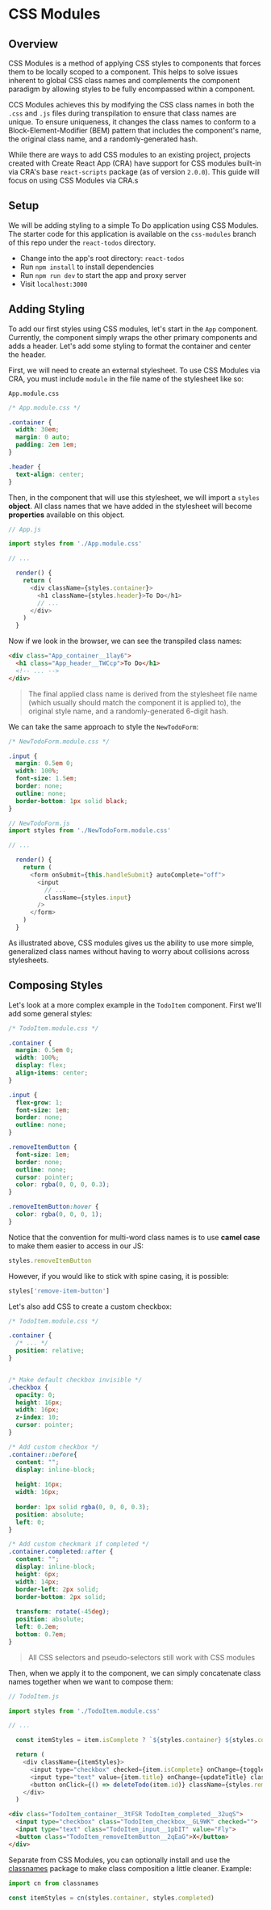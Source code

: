 # CSS Modules

## Overview
CSS Modules is a method of applying CSS styles to components that forces them to be locally scoped to a component. This helps to solve issues inherent to global CSS class names and complements the component paradigm by allowing styles to be fully encompassed within a component. 

CCS Modules achieves this by modifying the CSS class names in both the `.css` and `.js` files during transpilation to ensure that class names are unique. To ensure uniqueness, it changes the class names to conform to a Block-Element-Modifier (BEM) pattern that includes the component's name, the original class name, and a randomly-generated hash. 

While there are ways to add CSS modules to an existing project, projects created with Create React App (CRA) have support for CSS modules built-in via CRA's base `react-scripts` package (as of version `2.0.0`). This guide will focus on using CSS Modules via CRA.s

## Setup
We will be adding styling to a simple To Do application using CSS Modules. The starter code for this application is available on the `css-modules` branch of this repo under the `react-todos` directory. 

- Change into the app's root directory: `react-todos`
- Run `npm install` to install dependencies
- Run `npm run dev` to start the app and proxy server
- Visit `localhost:3000`

## Adding Styling
To add our first styles using CSS modules, let's start in the `App` component. Currently, the component simply wraps the other primary components and adds a header. Let's add some styling to format the container and center the header. 

First, we will need to create an external stylesheet. To use CSS Modules via CRA, you must include `module` in the file name of the stylesheet like so:
```
App.module.css
```
```css
/* App.module.css */

.container {
  width: 30em;
  margin: 0 auto;
  padding: 2em 1em;
}

.header {
  text-align: center;
}
```

Then, in the component that will use this stylesheet, we will import a `styles` **object**. All class names that we have added in the stylesheet will become **properties** available on this object.
```js
// App.js

import styles from './App.module.css'

// ...

  render() {
    return (
      <div className={styles.container}>
        <h1 className={styles.header}>To Do</h1>
        // ...
      </div>
    )
  }
```
Now if we look in the browser, we can see the transpiled class names:
```html
<div class="App_container__1lay6">
  <h1 class="App_header__TWCcp">To Do</h1>
  <!-- ... -->
</div>
```
> The final applied class name is derived from the stylesheet file name (which usually should match the component it is applied to), the original style name, and a randomly-generated 6-digit hash. 

We can take the same approach to style the `NewTodoForm`:
```css
/* NewTodoForm.module.css */

.input {
  margin: 0.5em 0;
  width: 100%;
  font-size: 1.5em;
  border: none;
  outline: none;
  border-bottom: 1px solid black;
}
```
```js
// NewTodoForm.js
import styles from './NewTodoForm.module.css'

// ...

  render() {
    return (
      <form onSubmit={this.handleSubmit} autoComplete="off">
        <input 
          // ...
          className={styles.input}
        />
      </form>
    )
  }
```
As illustrated above, CSS modules gives us the ability to use more simple, generalized class names without having to worry about collisions across stylesheets.

## Composing Styles
Let's look at a more complex example in the `TodoItem` component. First we'll add some general styles:

```css
/* TodoItem.module.css */

.container {
  margin: 0.5em 0;
  width: 100%;
  display: flex;
  align-items: center;
}

.input {
  flex-grow: 1;
  font-size: 1em;
  border: none;
  outline: none;
}

.removeItemButton {
  font-size: 1em;
  border: none;
  outline: none;
  cursor: pointer;
  color: rgba(0, 0, 0, 0.3);
}

.removeItemButton:hover {
  color: rgba(0, 0, 0, 1);
}
```
Notice that the convention for multi-word class names is to use **camel case** to make them easier to access in our JS:
```js
styles.removeItemButton
```
 However, if you would like to stick with spine casing, it is possible:
```js
styles['remove-item-button']
```
Let's also add CSS to create a custom checkbox:
```css
/* TodoItem.module.css */

.container {
  /* ... */
  position: relative;
}


/* Make default checkbox invisible */
.checkbox {
  opacity: 0;
  height: 16px;
  width: 16px;
  z-index: 10;
  cursor: pointer;
}

/* Add custom checkbox */
.container::before{
  content: "";
  display: inline-block;
  
  height: 16px;
  width: 16px;
  
  border: 1px solid rgba(0, 0, 0, 0.3);
  position: absolute;
  left: 0;
}

/* Add custom checkmark if completed */
.container.completed::after {
  content: "";
  display: inline-block;
  height: 6px;
  width: 14px;
  border-left: 2px solid;
  border-bottom: 2px solid;
  
  transform: rotate(-45deg);
  position: absolute;
  left: 0.2em;
  bottom: 0.7em;
}
```
> All CSS selectors and pseudo-selectors still work with CSS modules

Then, when we apply it to the component, we can simply concatenate class names together when we want to compose them:
```js
// TodoItem.js

import styles from './TodoItem.module.css'

// ...

  const itemStyles = item.isComplete ? `${styles.container} ${styles.completed}` : styles.container

  return (
    <div className={itemStyles}>
      <input type="checkbox" checked={item.isComplete} onChange={toggleCompleted} className={styles.checkbox} />
      <input type="text" value={item.title} onChange={updateTitle} className={styles.input} />
      <button onClick={() => deleteTodo(item.id)} className={styles.removeItemButton}>X</button>
    </div>
  )
```
```html
<div class="TodoItem_container__3tFSR TodoItem_completed__32uqS">
  <input type="checkbox" class="TodoItem_checkbox__GL9WK" checked="">
  <input type="text" class="TodoItem_input__1pbIT" value="Fly">
  <button class="TodoItem_removeItemButton__2qEaG">X</button>
</div>
```
Separate from CSS Modules, you can optionally install and use the [classnames](www.google.com) package to make class composition a little cleaner. Example:
```js
import cn from classnames

const itemStyles = cn(styles.container, styles.completed)
```
